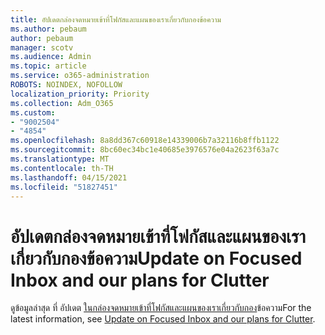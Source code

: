 ```yaml
---
title: อัปเดตกล่องจดหมายเข้าที่โฟกัสและแผนของเราเกี่ยวกับกองข้อความ
ms.author: pebaum
author: pebaum
manager: scotv
ms.audience: Admin
ms.topic: article
ms.service: o365-administration
ROBOTS: NOINDEX, NOFOLLOW
localization_priority: Priority
ms.collection: Adm_O365
ms.custom:
- "9002504"
- "4854"
ms.openlocfilehash: 8a8dd367c60918e14339006b7a32116b8ffb1122
ms.sourcegitcommit: 8bc60ec34bc1e40685e3976576e04a2623f63a7c
ms.translationtype: MT
ms.contentlocale: th-TH
ms.lasthandoff: 04/15/2021
ms.locfileid: "51827451"
---
```

# <a name="update-on-focused-inbox-and-our-plans-for-clutter"></a><span data-ttu-id="e9a1e-102">อัปเดตกล่องจดหมายเข้าที่โฟกัสและแผนของเราเกี่ยวกับกองข้อความ</span><span class="sxs-lookup"><span data-stu-id="e9a1e-102">Update on Focused Inbox and our plans for Clutter</span></span>

<span data-ttu-id="e9a1e-103">ดูข้อมูลล่าสุด ที่ อัปเดต [ในกล่องจดหมายเข้าที่โฟกัสและแผนของเราเกี่ยวกับกอง](https://techcommunity.microsoft.com/t5/outlook-blog/update-on-focused-inbox-and-our-plans-for-clutter/ba-p/136448)ข้อความ</span><span class="sxs-lookup"><span data-stu-id="e9a1e-103">For the latest information, see [Update on Focused Inbox and our plans for Clutter](https://techcommunity.microsoft.com/t5/outlook-blog/update-on-focused-inbox-and-our-plans-for-clutter/ba-p/136448).</span></span>
